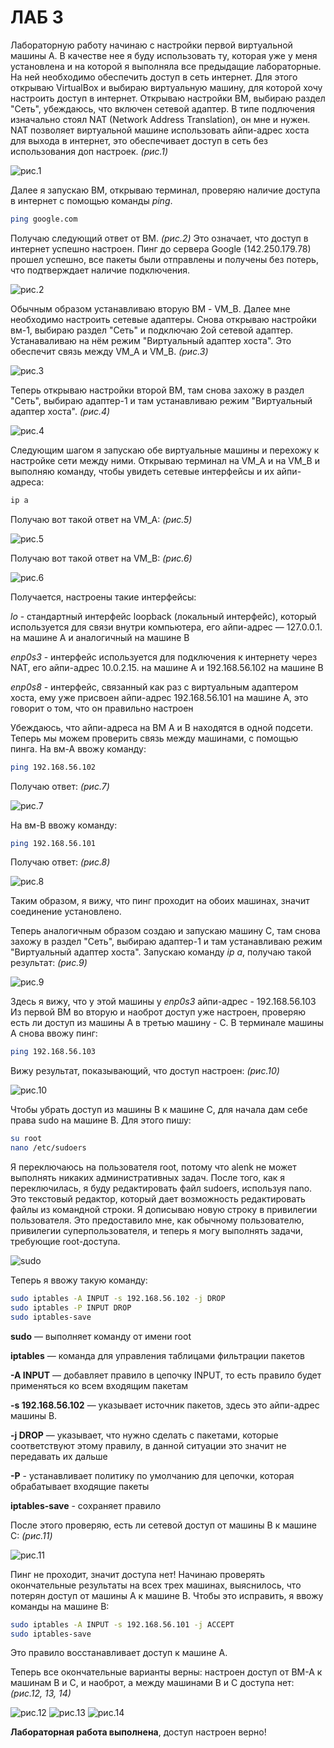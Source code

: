 # ЛАБ 3

Лабораторную работу начинаю с настройки первой виртуальной машины А. В качестве нее я буду использовать ту, которая уже у меня установлена и на которой я выполняла все предыдащие лабораторные. На ней необходимо обеспечить доступ в сеть интернет. Для этого открываю VirtualBox и выбираю виртуальную машину, для которой хочу настроить доступ в интернет. Открываю настройки ВМ, выбираю раздел "Сеть", убеждаюсь, что включен сетевой адаптер. В типе подлючения изначально стоял NAT (Network Address Translation), он мне и нужен. NAT позволяет виртуальной машине использовать айпи-адрес хоста для выхода в интернет, это обеспечивает доступ в сеть без использования доп настроек. *(рис.1)*

![рис.1](https://github.com/a-orlova/lab3-orlova-a-a/blob/main/рис1.png)

Далее я запускаю ВМ, открываю терминал, проверяю наличие доступа в интернет с помощью команды *ping*.
```bash
ping google.com
```
Получаю следующий ответ от ВМ. *(рис.2)* Это означает, что доступ в интернет успешно настроен. Пинг до сервера Google (142.250.179.78) прошел успешно, все пакеты были отправлены и получены без потерь, что подтверждает наличие подключения.

![рис.2](https://github.com/a-orlova/lab3-orlova-a-a/blob/main/рис2.png)

Обычным образом устанавливаю вторую ВМ - VM_B. Далее мне необходимо настроить сетевые адаптеры. Снова открываю настройки вм-1, выбираю раздел "Сеть" и подключаю 2ой сетевой адаптер. Устанаваливаю на нём режим "Виртуальный адаптер хоста". Это обеспечит связь между VM_A и VM_B. *(рис.3)*

![рис.3](https://github.com/a-orlova/lab3-orlova-a-a/blob/main/рис3.png)

Теперь открываю настройки второй ВМ, там снова захожу в раздел "Сеть", выбираю адаптер-1 и там устанавливаю режим "Виртуальный адаптер хоста". *(рис.4)*

![рис.4](https://github.com/a-orlova/lab3-orlova-a-a/blob/main/рис4.png)

Следующим шагом я запускаю обе виртуальные машины и перехожу к настройке сети между ними.
Открываю терминал на VM_A и на VM_B и выполняю команду, чтобы увидеть сетевые интерфейсы и их айпи-адреса:
```bash
ip a
```
Получаю вот такой ответ на VM_A: *(рис.5)*

![рис.5](https://github.com/a-orlova/lab3-orlova-a-a/blob/main/рис5.png)

Получаю вот такой ответ на VM_B: *(рис.6)*

![рис.6](https://github.com/a-orlova/lab3-orlova-a-a/blob/main/рис6.png)

Получается, настроены такие интерфейсы:

*lo* - стандартный интерфейс loopback (локальный интерфейс), который используется для связи внутри компьютера, его айпи-адрес — 127.0.0.1. на машине А и аналогичный на машине В

*enp0s3* - интерфейс используется для подключения к интернету через NAT, его айпи-адрес 10.0.2.15. на машине А и 192.168.56.102 на машине В

*enp0s8* - интерфейс, связанный как раз с виртуальным адаптером хоста, ему уже присвоен айпи-адрес 192.168.56.101 на машине А, это говорит о том, что он правильно настроен

Убеждаюсь, что айпи-адреса на ВМ А и В находятся в одной подсети. Теперь мы можем проверить связь между машинами, с помощью пинга. 
На вм-А ввожу команду:
```bash
ping 192.168.56.102
```
Получаю ответ: *(рис.7)*

![рис.7](https://github.com/a-orlova/lab3-orlova-a-a/blob/main/рис7.png)

На вм-B ввожу команду:
```bash
ping 192.168.56.101
```

Получаю ответ: *(рис.8)*

![рис.8](https://github.com/a-orlova/lab3-orlova-a-a/blob/main/рис8.png)

Таким образом, я вижу, что пинг проходит на обоих машинах, значит соединение установлено.

Теперь аналогичным образом создаю и запускаю машину С, там снова захожу в раздел "Сеть", выбираю адаптер-1 и там устанавливаю режим "Виртуальный адаптер хоста".
Запускаю команду *ip a*, получаю такой результат: *(рис.9)*

![рис.9](https://github.com/a-orlova/lab3-orlova-a-a/blob/main/рис9.png)

Здесь я вижу, что у этой машины у *enp0s3* айпи-адрес - 192.168.56.103
Из первой ВМ во вторую и наоброт доступ уже настроен, проверяю есть ли доступ из машины А в третью машину - С. В терминале машины А снова ввожу пинг:
```bash
ping 192.168.56.103
```
Вижу результат, показывающий, что доступ настроен: *(рис.10)*

![рис.10](https://github.com/a-orlova/lab3-orlova-a-a/blob/main/рис10.png)

Чтобы убрать доступ из машины В к машине С, для начала дам себе права sudo на машине В. Для этого пишу:
```bash
su root
nano /etc/sudoers
```
Я переключаюсь на пользователя root, потому что alenk не может выполнять никаких административных задач. После того, как я переключилась, я буду редактировать файл sudoers, используя nano. Это текстовый редактор, который дает возможность редактировать файлы из командной строки. Я дописываю новую строку в привилегии пользователя. Это предоставило мне, как обычному пользователю, привилегии суперпользователя, и теперь я могу выполнять задачи, требующие root-доступа. 

![sudo](https://github.com/a-orlova/lab3-orlova-a-a/blob/main/sudo.png)

Теперь я ввожу такую команду: 
```bash
sudo iptables -A INPUT -s 192.168.56.102 -j DROP
sudo iptables -P INPUT DROP
sudo iptables-save
```
**sudo** — выполняет команду от имени root

**iptables** — команда для управления таблицами фильтрации пакетов

**-A INPUT** — добавляет правило в цепочку INPUT, то есть правило будет применяться ко всем входящим пакетам

**-s 192.168.56.102** — указывает источник пакетов, здесь это айпи-адрес машины B.

**-j DROP** — указывает, что нужно сделать с пакетами, которые соответствуют этому правилу, в данной ситуации это значит не передавать их дальше

**-P** - устанавливает политику по умолчанию для цепочки, которая обрабатывает входящие пакеты

**iptables-save** - сохраняет правило

После этого проверяю, есть ли сетевой доступ от машины В к машине С: *(рис.11)*

![рис.11](https://github.com/a-orlova/lab3-orlova-a-a/blob/main/рис11.png)

Пинг не проходит, значит доступа нет! Начинаю проверять окончательные результаты на всех трех машинах, выяснилось, что потерян доступ от машины А к машине В. Чтобы это исправить, я ввожу команды на машине В:

```bash
sudo iptables -A INPUT -s 192.168.56.101 -j ACCEPT
sudo iptables-save
```
Это правило восстанавливает доступ к машине А.

Теперь все окончательные варианты верны: настроен доступ от ВМ-А к машинам В и С, и наоброт, а между машинами В и С доступа нет: *(рис.12, 13, 14)*

![рис.12](https://github.com/a-orlova/lab3-orlova-a-a/blob/main/рис12.png)
![рис.13](https://github.com/a-orlova/lab3-orlova-a-a/blob/main/рис13.png)
![рис.14](https://github.com/a-orlova/lab3-orlova-a-a/blob/main/рис14.png)

**Лабораторная работа выполнена**, доступ настроен верно!
